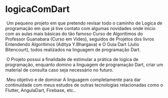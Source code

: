 # logicaComDart
 
 Um pequeno projeto em que pretendo revisar todo o caminho de Logica de programação em que  já tive contato com algumas novidades onde inicio com as aulas mais básicas do tão famoso Curso de Algorítimos do Professor Guanabara (Curso em Video), seguidos de Projetos dos livros Entendendo Algorítimos (Aditya Y.Bhargava) e O Guia Dart (Julio Bitencourt), todos realizados na linguagem de programação Dart.

 O Projeto possui a finalidade de estimular a prática de logica de programação, enquanto domino a linguagem de programação Dart, criar um material de consulta caso seja necessário no futuro.

 Meu objetivo e de dominar A linguagem completamente para dar continuidade com meus estudos de outras tecnologias relacionadas como o Flutter, AngulaDart, Firebase, etc..

